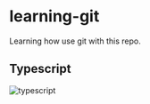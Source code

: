 # learning-git

Learning how use git with this repo.

## Typescript

![typescript](https://user-images.githubusercontent.com/55292284/120908506-9d9d6580-c630-11eb-921c-94660504423e.png)
